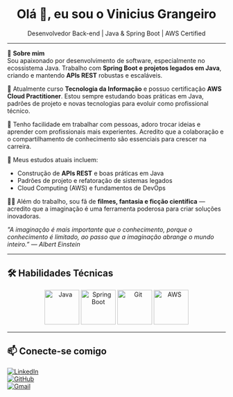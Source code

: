 <div align="center">
  <h1>Olá 👋, eu sou o Vinicius Grangeiro</h1>
  <p>Desenvolvedor Back-end | Java & Spring Boot | AWS Certified</p>
</div>

---

🙋 **Sobre mim**  
Sou apaixonado por desenvolvimento de software, especialmente no ecossistema Java. Trabalho com **Spring Boot e projetos legados em Java**, criando e mantendo **APIs REST** robustas e escaláveis.  

📖 Atualmente curso **Tecnologia da Informação** e possuo certificação **AWS Cloud Practitioner**. Estou sempre estudando boas práticas em Java, padrões de projeto e novas tecnologias para evoluir como profissional técnico.  

💬 Tenho facilidade em trabalhar com pessoas, adoro trocar ideias e aprender com profissionais mais experientes. Acredito que a colaboração e o compartilhamento de conhecimento são essenciais para crescer na carreira.  

🌱 Meus estudos atuais incluem:
- Construção de **APIs REST** e boas práticas em Java  
- Padrões de projeto e refatoração de sistemas legados  
- Cloud Computing (AWS) e fundamentos de DevOps  

🧙‍♂️ Além do trabalho, sou fã de **filmes, fantasia e ficção científica** — acredito que a imaginação é uma ferramenta poderosa para criar soluções inovadoras.  

_"A imaginação é mais importante que o conhecimento, porque o conhecimento é limitado, ao passo que a imaginação abrange o mundo inteiro.” — Albert Einstein_

---

## 🛠 Habilidades Técnicas

<div align="center">
  <img alt="Java" height="80" width="80" src="https://img.icons8.com/color/96/java-coffee-cup-logo.png">
  <img alt="Spring Boot" height="80" width="80" src="https://img.icons8.com/color/96/spring-logo.png">
  <img alt="Git" height="80" width="80" src="https://img.icons8.com/color/96/git.png">
  <img alt="AWS" height="80" width="80" src="https://img.icons8.com/color/96/amazon-web-services.png">
</div>

---

## 📫 Conecte-se comigo

[![LinkedIn](https://img.shields.io/badge/LinkedIn-0077B5?style=for-the-badge&logo=linkedin&logoColor=white)](https://www.linkedin.com/in/vinicius-grangeiro-432baa164)  
[![GitHub](https://img.shields.io/badge/GitHub-100000?style=for-the-badge&logo=github&logoColor=white)](https://github.com/viniciusgrangeiro)  
[![Gmail](https://img.shields.io/badge/Gmail-333333?style=for-the-badge&logo=gmail&logoColor=red)](mailto:vinicius.grangeiro@gmail.com)
